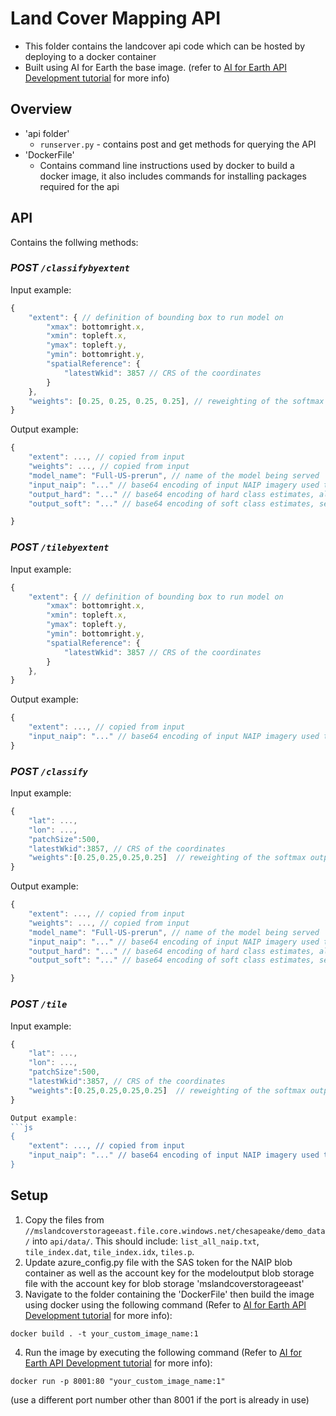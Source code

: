 # Land Cover Mapping API


- This folder contains the landcover api code which can be hosted by deploying to a docker container
- Built using AI for Earth the base image. (refer to [AI for Earth API Development tutorial](https://github.com/Microsoft/AIforEarth-API-Development/blob/master/Quickstart.md ) for more info)

## Overview

- 'api folder'
  - `runserver.py` - contains post and get methods for querying the API
- 'DockerFile'
  - Contains command line instructions used by docker to build a docker image, it also includes commands for installing packages required
    for the api

## API

Contains the follwing methods:

### *POST `/classifybyextent`*

Input example:
```js
{
    "extent": { // definition of bounding box to run model on
        "xmax": bottomright.x,
        "xmin": topleft.x,
        "ymax": topleft.y,
        "ymin": bottomright.y,
        "spatialReference": {
            "latestWkid": 3857 // CRS of the coordinates
        }
    },
    "weights": [0.25, 0.25, 0.25, 0.25], // reweighting of the softmax outputs, there should be one number (per class)
}
```

Output example:
```js
{
    "extent": ..., // copied from input
    "weights": ..., // copied from input
    "model_name": "Full-US-prerun", // name of the model being served
    "input_naip": "..." // base64 encoding of input NAIP imagery used to generate the model output, as PNG
    "output_hard": "..." // base64 encoding of hard class estimates, also as PNG
    "output_soft": "..." // base64 encoding of soft class estimates, see `utils.class_prediction_to_img()` for how image is generated

}
```

### *POST `/tilebyextent`*

Input example:
```js
{
    "extent": { // definition of bounding box to run model on
        "xmax": bottomright.x,
        "xmin": topleft.x,
        "ymax": topleft.y,
        "ymin": bottomright.y,
        "spatialReference": {
            "latestWkid": 3857 // CRS of the coordinates
        }
    },
}
```

Output example:
```js
{
    "extent": ..., // copied from input
    "input_naip": "..." // base64 encoding of input NAIP imagery used to generate the model output, as PNG
}
```

### *POST `/classify`*

Input example:
```js
{
    "lat": ...,
    "lon": ...,
    "patchSize":500, 
    "latestWkid":3857, // CRS of the coordinates
    "weights":[0.25,0.25,0.25,0.25]  // reweighting of the softmax outputs, there should be one number (per class)
}
```

Output example:
```js
{
    "extent": ..., // copied from input
    "weights": ..., // copied from input
    "model_name": "Full-US-prerun", // name of the model being served
    "input_naip": "..." // base64 encoding of input NAIP imagery used to generate the model output, as PNG
    "output_hard": "..." // base64 encoding of hard class estimates, also as PNG
    "output_soft": "..." // base64 encoding of soft class estimates, see `utils.class_prediction_to_img()` for how image is generated

}
```

### *POST `/tile`*

Input example:
```js
{
    "lat": ...,
    "lon": ...,
    "patchSize":500, 
    "latestWkid":3857, // CRS of the coordinates
    "weights":[0.25,0.25,0.25,0.25]  // reweighting of the softmax outputs, there should be one number (per class)
}

Output example:
```js
{
    "extent": ..., // copied from input
    "input_naip": "..." // base64 encoding of input NAIP imagery used to generate the model output, as PNG
}
```


## Setup
1.  Copy the files from `//mslandcoverstorageeast.file.core.windows.net/chesapeake/demo_data/` into `api/data/`. This should include: `list_all_naip.txt`, `tile_index.dat`, `tile_index.idx`, `tiles.p`.
2.  Update azure_config.py file with the SAS token for the NAIP blob container as well as the account key for the modeloutput blob storage
 file with the account key for blob storage 'mslandcoverstorageeast'
3.  Navigate to the folder containing the 'DockerFile' then build the image using docker using the following command  (Refer to [AI for Earth API Development tutorial](https://github.com/Microsoft/AIforEarth-API-Development/blob/master/Quickstart.md) for more info):

  ```
  docker build . -t your_custom_image_name:1
  ```
4.  Run the image by executing the following command (Refer to [AI for Earth API Development tutorial](https://github.com/Microsoft/AIforEarth-API-Development/blob/master/Quickstart.md) for more info):

  ```
  docker run -p 8001:80 "your_custom_image_name:1"
  ```
  (use a different port number other than 8001 if the port is already in use) 
  
